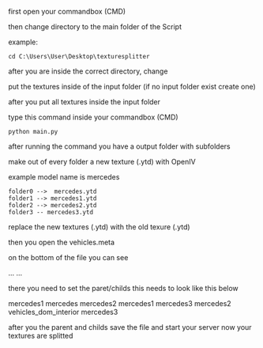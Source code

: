 first open your commandbox (CMD)

then change directory to the main folder of the Script

example:
````````````````````````````````````````````````````````
cd C:\Users\User\Desktop\texturesplitter
````````````````````````````````````````````````````````

after you are inside the correct directory, change

put the textures inside of the input folder (if no input folder exist create one)

after you put all textures inside the input folder

type this command inside your commandbox (CMD)


````````````````````````````````````````````````````````
python main.py
````````````````````````````````````````````````````````
  

after running the command you have a output folder with subfolders

make out of every folder a new texture (.ytd) with OpenIV


example model name is mercedes
````````````````````````````````````````````````````````
folder0 -->  mercedes.ytd
folder1 --> mercedes1.ytd
folder2 --> mercedes2.ytd
folder3 -- mercedes3.ytd
````````````````````````````````````````````````````````

replace the new textures (.ytd) with the old texure (.ytd)

then you open the vehicles.meta

on the bottom of the file you can see 

<txdRelationships>
...
...
</txdRelationships>

there you need to set the paret/childs
this needs to look like this below

<txdRelationships>
  <Item>
    <parent>mercedes1</parent>
    <child>mercedes</child>
  </Item>
  <Item>
    <parent>mercedes2</parent>
    <child>mercedes1</child>
  </Item>
  <Item>
    <parent>mercedes3</parent>
    <child>mercedes2</child>
  </Item>
  <Item>
    <parent>vehicles_dom_interior</parent>
    <child>mercedes3</child>
  </Item>
</txdRelationships>


after you the parent and childs save the file and start your server now your textures are splitted

